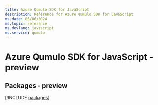 ```yaml
---
title: Azure Qumulo SDK for JavaScript
description: Reference for Azure Qumulo SDK for JavaScript
ms.date: 05/06/2024
ms.topic: reference
ms.devlang: javascript
ms.service: qumulo
---
```

# Azure Qumulo SDK for JavaScript - preview
## Packages - preview
[!INCLUDE [packages](qumulo-index.md)]